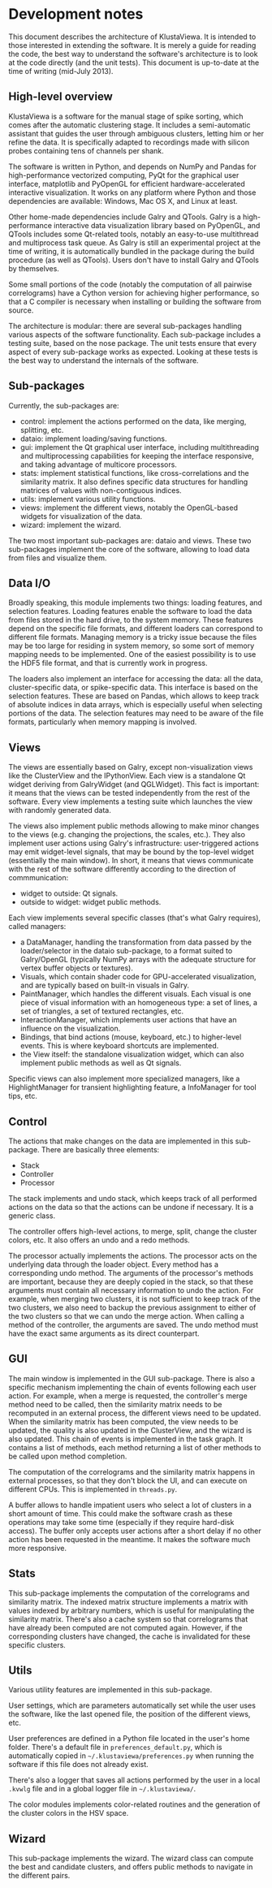 Development notes
=================

This document describes the architecture of KlustaViewa. It is intended to those interested in extending the software. It is merely a guide for reading the code, the best way to understand the software's architecture is to look at the code directly (and the unit tests). This document is up-to-date at the time of writing (mid-July 2013).


High-level overview
-------------------

KlustaViewa is a software for the manual stage of spike sorting, which comes after the automatic clustering stage. It includes a semi-automatic assistant that guides the user through ambiguous clusters, letting him or her refine the data. It is specifically adapted to recordings made with silicon probes containing tens of channels per shank.

The software is written in Python, and depends on NumPy and Pandas for high-performance vectorized computing, PyQt for the graphical user interface, matplotlib and PyOpenGL for efficient hardware-accelerated interactive visualization. It works on any platform where Python and those dependencies are available: Windows, Mac OS X, and Linux at least.

Other home-made dependencies include Galry and QTools. Galry is a high-performance interactive data visualization library based on PyOpenGL, and QTools includes some Qt-related tools, notably an easy-to-use multithread and multiprocess task queue. As Galry is still an experimental project at the time of writing, it is automatically bundled in the package during the build procedure (as well as QTools). Users don't have to install Galry and QTools by themselves.

Some small portions of the code (notably the computation of all pairwise correlograms) have a Cython version for achieving higher performance, so that a C compiler is necessary when installing or building the software from source.

The architecture is modular: there are several sub-packages handling various aspects of the software functionality. Each sub-package includes a testing suite, based on the nose package. The unit tests ensure that every aspect of every sub-package works as expected. Looking at these tests is the best way to understand the internals of the software.


Sub-packages
------------

Currently, the sub-packages are:

  * control: implement the actions performed on the data, like merging, splitting, etc.
  * dataio: implement loading/saving functions.
  * gui: implement the Qt graphical user interface, including multithreading and multiprocessing capabilities for keeping the interface responsive, and taking advantage of multicore processors.
  * stats: implement statistical functions, like cross-correlations and the similarity matrix. It also defines specific data structures for handling matrices of values with non-contiguous indices.
  * utils: implement various utility functions.
  * views: implement the different views, notably the OpenGL-based widgets for visualization of the data.
  * wizard: implement the wizard.

The two most important sub-packages are: dataio and views. These two sub-packages implement the core of the software, allowing to load data from files and visualize them.


Data I/O
--------

Broadly speaking, this module implements two things: loading features, and selection features. Loading features enable the software to load the data from files stored in the hard drive, to the system memory. These features depend on the specific file formats, and different loaders can correspond to different file formats. Managing memory is a tricky issue because the files may be too large for residing in system memory, so some sort of memory mapping needs to be implemented. One of the easiest possibility is to use the HDF5 file format, and that is currently work in progress.

The loaders also implement an interface for accessing the data: all the data, cluster-specific data, or spike-specific data. This interface is based on the selection features. These are based on Pandas, which allows to keep track of absolute indices in data arrays, which is especially useful when selecting portions of the data. The selection features may need to be aware of the file formats, particularly when memory mapping is involved.


Views
-----

The views are essentially based on Galry, except non-visualization views like the ClusterView and the IPythonView. Each view is a standalone Qt widget deriving from GalryWidget (and QGLWidget). This fact is important: it means that the views can be tested independently from the rest of the software. Every view implements a testing suite which launches the view with randomly generated data.

The views also implement public methods allowing to make minor changes to the views (e.g. changing the projections, the scales, etc.). They also implement user actions using Galry's infrastructure: user-triggered actions may emit widget-level signals, that may be bound by the top-level widget (essentially the main window). In short, it means that views communicate with the rest of the software differently according to the direction of commmunication:

  * widget to outside: Qt signals.
  * outside to widget: widget public methods.

Each view implements several specific classes (that's what Galry requires), called managers:

  * a DataManager, handling the transformation from data passed by the loader/selector in the dataio sub-package, to a format suited to Galry/OpenGL (typically NumPy arrays with the adequate structure for vertex buffer objects or textures).
  * Visuals, which contain shader code for GPU-accelerated visualization, and are typically based on built-in visuals in Galry.
  * PaintManager, which handles the different visuals. Each visual is one piece of visual information with an homogeneous type: a set of lines, a set of triangles, a set of textured rectangles, etc.
  * InteractionManager, which implements user actions that have an influence on the visualization.
  * Bindings, that bind actions (mouse, keyboard, etc.) to higher-level events. This is where keyboard shortcuts are implemented.
  * the View itself: the standalone visualization widget, which can also implement public methods as well as Qt signals.

Specific views can also implement more specialized managers, like a HighlightManager for transient highlighting feature, a InfoManager for tool tips, etc.


Control
-------

The actions that make changes on the data are implemented in this sub-package. There are basically three elements: 

  * Stack
  * Controller
  * Processor
  
The stack implements and undo stack, which keeps track of all performed actions on the data so that the actions can be undone if necessary. It is a generic class.

The controller offers high-level actions, to merge, split, change the cluster colors, etc. It also offers an undo and a redo methods.

The processor actually implements the actions. The processor acts on the underlying data through the loader object. Every method has a corresponding undo method. The arguments of the processor's methods are important, because they are deeply copied in the stack, so that these arguments must contain all necessary information to undo the action. For example, when merging two clusters, it is not sufficient to keep track of the two clusters, we also need to backup the previous assignment to either of the two clusters so that we can undo the merge action. When calling a method of the controller, the arguments are saved. The undo method must have the exact same arguments as its direct counterpart. 


GUI
---

The main window is implemented in the GUI sub-package. There is also a specific mechanism implementing the chain of events following each user action. For example, when a merge is requested, the controller's merge method need to be called, then the similarity matrix needs to be recomputed in an external process, the different views need to be updated. When the similarity matrix has been computed, the view needs to be updated, the quality is also updated in the ClusterView, and the wizard is also updated. This chain of events is implemented in the task graph. It contains a list of methods, each method returning a list of other methods to be called upon method completion.

The computation of the correlograms and the similarity matrix happens in external processes, so that they don't block the UI, and can execute on different CPUs. This is implemented in `threads.py`.

A buffer allows to handle impatient users who select a lot of clusters in a short amount of time. This could make the software crash as these operations may take some time (especially if they require hard-disk access). The buffer only accepts user actions after a short delay if no other action has been requested in the meantime. It makes the software much more responsive.


Stats
-----

This sub-package implements the computation of the correlograms and similarity matrix. The indexed matrix structure implements a matrix with values indexed by arbitrary numbers, which is useful for manipulating the similarity matrix. There's also a cache system so that correlograms that have already been computed are not computed again. However, if the corresponding clusters have changed, the cache is invalidated for these specific clusters.


Utils
-----

Various utility features are implemented in this sub-package.

User settings, which are parameters automatically set while the user uses the software, like the last opened file, the position of the different views, etc.

User preferences are defined in a Python file located in the user's home folder. There's a default file in `preferences_default.py`, which is automatically copied in `~/.klustaviewa/preferences.py` when running the software if this file does not already exist.

There's also a logger that saves all actions performed by the user in a local `.kvwlg` file and in a global logger file in `~/.klustaviewa/`.

The color modules implements color-related routines and the generation of the cluster colors in the HSV space.


Wizard
------

This sub-package implements the wizard. The wizard class can compute the best and candidate clusters, and offers public methods to navigate in the different pairs.

